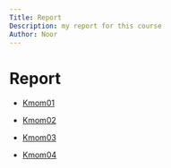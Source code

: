 ```yaml
---
Title: Report
Description: my report for this course
Author: Noor
---
```

Report 
====================
* [Kmom01](Report/kmom01)

* [Kmom02](Report/kmom02)

* [Kmom03](Report/kmom03)

* [Kmom04](Report/kmom04)
